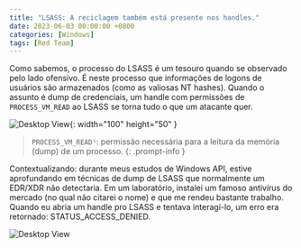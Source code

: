 ```yaml
---
title: "LSASS: A reciclagem também está presente nos handles."
date: 2023-06-03 00:00:00 +0800
categories: [Windows]
tags: [Red Team]
---
```



Como sabemos, o processo do LSASS é um tesouro quando se observado pelo lado ofensivo. É neste processo que informações de logons de usuários são armazenados (como as valiosas NT hashes). Quando o assunto é dump de credenciais, um handle com permissões de `PROCESS_VM_READ` ao LSASS se torna tudo o que um atacante quer.

![Desktop View](https://pbs.twimg.com/media/GCKPn8UXsAAHl-B.jpg){: width="100" height="50" }

> `PROCESS_VM_READ¹`: permissão necessária para a leitura da memória (dump) de um processo. 
{: .prompt-info }

Contextualizando: durante meus estudos de Windows API, estive aprofundando em técnicas de dump de LSASS que normalmente um EDR/XDR não detectaria. Em um laboratório, instalei um famoso antivírus do mercado (no qual não citarei o nome) e que me rendeu bastante trabalho. Quando eu abria um handle pro LSASS e tentava interagí-lo, um erro era retornado: STATUS_ACCESS_DENIED.

![Desktop View](https://i.imgur.com/RBZ4JSv.png)
